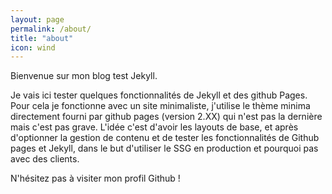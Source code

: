 ```yaml
---
layout: page
permalink: /about/
title: "about"
icon: wind
---
```

Bienvenue sur mon blog test Jekyll.

Je vais ici tester quelques fonctionnalités de Jekyll et des github Pages. Pour cela je fonctionne avec un site minimaliste, j'utilise le thème minima directement fourni par github pages (version 2.XX) qui n'est pas la dernière mais c'est pas grave. L'idée c'est d'avoir les layouts de base, et après d'optionner la gestion de contenu et de tester les fonctionnalités de Github pages et Jekyll, dans le but d'utiliser le SSG en production et pourquoi pas avec des clients.

N'hésitez pas à visiter mon profil Github !
